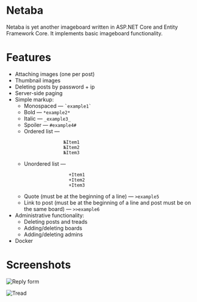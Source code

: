 # Netaba

Netaba is yet another imageboard written in ASP.NET Core and Entity Framework Сore. It implements basic imageboard functionality.

# Features

* Attaching images (one per post)
* Thumbnail images
* Deleting posts by password + ip
* Server-side paging
* Simple markup:
    * Monospaced —  `` `example1` ``
    * Bold — `*example2*`
    * Italic — `_example3_`
    * Spoiler — `#example4#`
    * Ordered list —
    ```
                      №Item1
                      №Item2
                      №Item3
    ```
    * Unordered list —
    ```
                        +Item1
                        +Item2
                        +Item3
    ```
    * Quote (must be at the beginning of a line) — `>example5`
    * Link to post (must be at the beginning of a line and post must be on the same board)  — `>>example6`
* Administrative functionality:
    * Deleting posts and treads
    * Adding/deleting boards
    * Adding/deleting admins
* Docker

# Screenshots

![Reply form](https://i.imgur.com/1ENg6Ll.png)

![Tread](https://i.imgur.com/NpLBPcB.png)

